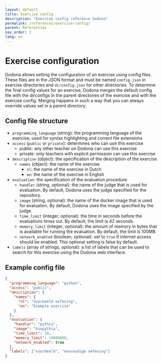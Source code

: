 ```yaml
---
layout: default
title: Exercise config
description: "Exercise config reference Dodona"
permalink: /references/exercise-config/
parent: Referenties
nav_order: 2
lang: en
---
```


# Exercise configuration

Dodona allows setting the configuration of an exercise using config files. These files are in the JSON format and must be named `config.json` in exercise directories and `dirconfig.json` for other directories. To determine the final config values for an exercise, Dodona merges the default config file with the dirconfigs in the parent directories of the exercise and with the exercise config. Merging happens in such a way that you can always override values set in a parent directory.

## Config file structure

- `programming_language` (string): the programming language of the exercise, used for syntax highlighting and correct file extensions
- `access` (`public` or `private`): determines who can use this exercise
  - public: any other teacher on Dodona can use this exercise
  - private: only teachers with explicit permission can use this exercise
- `description` (object): the specification of the description of the exercise
  - `names` (object): the name of the exercise
    - `nl`: the name of the exercise in Dutch
    - `en`: the name of the exercise in English
- `evaluation`: the specification of the evaluation procedure
  - `handler` (string, optional): the name of the judge that is used for evaluation. By default, Dodona uses the judge specified for the repository.
  - `image` (string, optional): the name of the docker image that is used for evaluation. By default, Dodona uses the image specified by the judge.
  - `time_limit` (integer, optional): the time in seconds before the evaluations times out. By default, the limit is 42 seconds.
  - `memory_limit` (integer, optional): the amount of memory in bytes that is available for running the evaluation. By default, the limit is 100MB.
  - `network_enabled` (boolean, optional): set to `true` if internet access should be enabled. This optional setting is false by default.
- `labels` (array of strings, optional): a list of labels that can be used to search for this exercise using the Dodona web interface.

## Example config file

```json
{
  "programming_language": "python",
  "access": "public",
  "description": {
    "names": {
      "nl": "Voorbeeld oefening",
      "en": "Example exercise"
    }
  },
  "evaluation": {
    "handler": "pythia",
    "image": "biopythia",
    "time_limit": 10,
    "memory_limit": 10000000,
    "network_enabled": true
  },
  "labels": ["voorbeeld", "eenvoudige oefening"]
}
```
